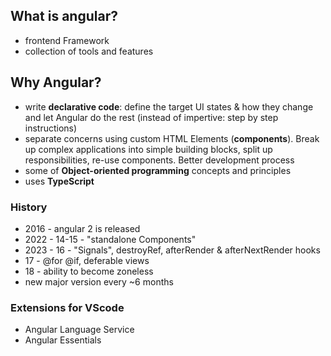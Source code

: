## What is angular?
- frontend Framework
- collection of tools and features

## Why Angular?
- write **declarative code**: define the target UI states & how they change and let Angular do the rest (instead of impertive: step by step instructions)
- separate concerns using custom HTML Elements (**components**). Break up complex applications into simple building blocks, split up responsibilities, re-use components. Better development process
- some of **Object-oriented programming** concepts and principles
- uses **TypeScript**

### History
- 2016 - angular 2 is released
- 2022 - 14-15 - "standalone Components"
- 2023 - 16 - "Signals", destroyRef, afterRender & afterNextRender hooks
- 17 - @for @if, deferable views
- 18 - ability to become zoneless
- new major version every ~6 months

### Extensions for VScode
- Angular Language Service
- Angular Essentials

